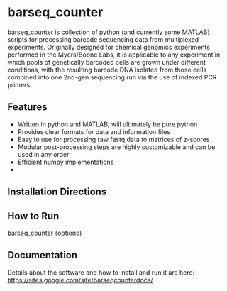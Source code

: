 barseq_counter
==============

barseq_counter is collection of python (and currently some MATLAB) scripts for processing barcode sequencing data from multiplexed experiments. Originally designed for chemical genomics experiments performed in the Myers/Boone Labs, it is applicable to any experiment in which pools of genetically barcoded cells are grown under different conditions, with the resulting barcode DNA isolated from those cells combined into one 2nd-gen sequencing run via the use of indexed PCR primers.

Features
--------
- Written in python and MATLAB; will ultimately be pure python
- Provides clear formats for data and information files
- Easy to use for processing raw fastq data to matrices of z-scores
- Modular post-processing steps are highly customizable and can be used in any order
- Efficient numpy implementations
- 

Installation Directions
-------------

How to Run
--------------------
barseq_counter {options}

Documentation
-------------
Details about the software and how to install and run it are here:
https://sites.google.com/site/barseqcounterdocs/
